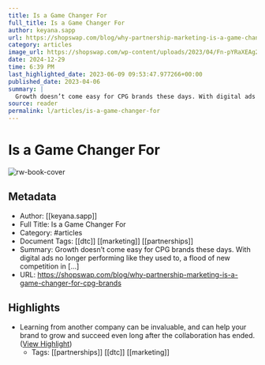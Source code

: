 ```yaml
---
title: Is a Game Changer For
full_title: Is a Game Changer For
author: keyana.sapp
url: https://shopswap.com/blog/why-partnership-marketing-is-a-game-changer-for-cpg-brands
category: articles
image_url: https://shopswap.com/wp-content/uploads/2023/04/Fn-pYRaXEAg2w3h.jpeg
date: 2024-12-29
time: 6:39 PM
last_highlighted_date: 2023-06-09 09:53:47.977266+00:00
published_date: 2023-04-06
summary: |
  Growth doesn’t come easy for CPG brands these days. With digital ads no longer performing like they used to, a flood of new competition in [...]
source: reader
permalink: l/articles/is-a-game-changer-for
---
```

# Is a Game Changer For

![rw-book-cover](https://shopswap.com/wp-content/uploads/2023/04/Fn-pYRaXEAg2w3h.jpeg)

## Metadata
- Author: [[keyana.sapp]]
- Full Title: Is a Game Changer For
- Category: #articles
- Document Tags: [[dtc]] [[marketing]] [[partnerships]] 
- Summary: Growth doesn’t come easy for CPG brands these days. With digital ads no longer performing like they used to, a flood of new competition in [...]
- URL: https://shopswap.com/blog/why-partnership-marketing-is-a-game-changer-for-cpg-brands

## Highlights
- Learning from another company can be invaluable, and can help your brand to grow and succeed even long after the collaboration has ended. ([View Highlight](https://read.readwise.io/read/01h2fs6ay1ydesp9kpva34d8nm))
    - Tags: [[partnerships]] [[dtc]] [[marketing]] 


